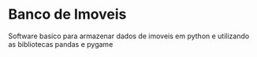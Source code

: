 # Banco de Imoveis
 Software basico para armazenar dados de imoveis em python e utilizando as bibliotecas pandas e pygame
